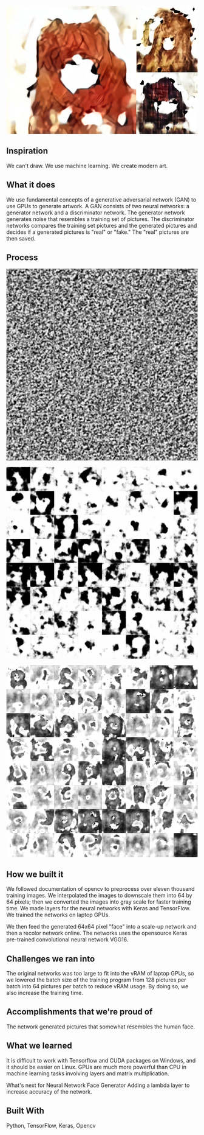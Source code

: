 ![Image of Faces](https://github.com/shadowninjazx/Neural-Network-Face-Generator/blob/master/thumbnail.jpg)

## Inspiration

We can't draw. We use machine learning. We create modern art.

## What it does

We use fundamental concepts of a generative adversarial network (GAN) to use GPUs to generate artwork. A GAN consists of two neural networks: a generator network and a discriminator network. The generator network generates noise that resembles a training set of pictures. The discriminator networks compares the training set pictures and the generated pictures and decides if a generated pictures is "real" or "fake." The "real" pictures are then saved.

## Process
![Image of First Batch](https://github.com/shadowninjazx/Neural-Network-Face-Generator/blob/master/image_2_150.png)

![Image of Other Batch](https://github.com/shadowninjazx/Neural-Network-Face-Generator/blob/master/image_6_100.png)

![Image of Late Batch](https://github.com/shadowninjazx/Neural-Network-Face-Generator/blob/master/image_81_100.png)

## How we built it

We followed documentation of opencv to preprocess over eleven thousand training images. We interpolated the images to downscale them into 64 by 64 pixels; then we converted the images into gray scale for faster training time. We made layers for the neural networks with Keras and TensorFlow. We trained the networks on laptop GPUs.

We then feed the generated 64x64 pixel "face" into a scale-up network and then a recolor network online. The networks uses the opensource Keras pre-trained convolutional neural network VGG16.

## Challenges we ran into

The original networks was too large to fit into the vRAM of laptop GPUs, so we lowered the batch size of the training program from 128 pictures per batch into 64 pictures per batch to reduce vRAM usage. By doing so, we also increase the training time.

## Accomplishments that we're proud of

The network generated pictures that somewhat resembles the human face.

## What we learned

It is difficult to work with Tensorflow and CUDA packages on Windows, and it should be easier on Linux. GPUs are much more powerful than CPU in machine learning tasks involving layers and matrix multiplication.

What's next for Neural Network Face Generator
Adding a lambda layer to increase accuracy of the network.

## Built With
Python, TensorFlow, Keras, Opencv
